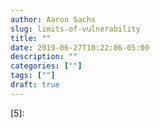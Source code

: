 ```yaml
---
author: Aaron Sachs
slug: limits-of-vulnerability
title: ""
date: 2019-06-27T10:22:06-05:00
description: ""
categories: [""]
tags: [""]
draft: true
---
```




<!--LINKS-->
[1]:
[2]:
[3]:
[4]:
[5]:

